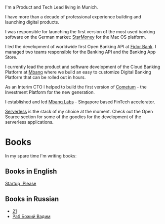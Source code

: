 I'm a <span class="important">Product and Tech Lead</span> living in Munich.

I have more than a decade of professional experience building and launching digital products.

I was responsible for launching the first version of the most used banking software on the German market: <a href="https://apps.apple.com/de/app/starmoney-financemanagement/id1237596145" target="_blank">StarMoney</a> for the Mac OS platform.

I <span class="important">led the development of worldwide first Open Banking API</span> at <a href="https://www.fidor.com/solutions/developer" target="_blank">Fidor Bank</a>. I managed two teams responsible for the Banking API and the Banking App Store.

I currently <span class="important">lead the product and software development</span> of the Cloud Banking Platform at <a href="https://mbanq.com/cloud" target="_blank">Mbanq</a> where we build an easy to customize Digital Banking Platform that can be rolled out in hours.

As an Interim CTO I helped to build the first version of <a href="https://www.cometum.com" target="_blank">Cometum</a> - the Investment Platform for the new generation.

I established and led <a href="https://labs.mbanq.io" target="_blank">Mbanq Labs</a> - Singapore based FinTech accelerator.

<span class="important"><a href="https://www.serverless.com/" target="_blank">Serverless</a> is the stack of my choice</span> at the moment. Check out the <span class="important">Open Source</span> section for some of the goodies for the development of the serverless applications.

# Books
In my spare time I'm writing books:

## Books in English
<a href="https://www.amazon.com/dp/B0BWFK212S" target="_blank">Startup, Please</a>

## Books in Russian
- <a href="https://www.litres.ru/book/igor-kostuchenok/21-68646710/" target="_blank">21</a>
- <a href="https://www.litres.ru/book/igor-kostuchenok/rab-bozhiy-vadim-69408304/" target="_blank">Раб Божий Вадим</a>

